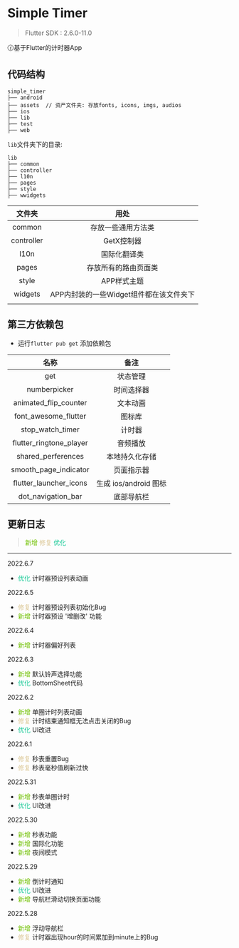 # Simple Timer

> Flutter SDK : 2.6.0-11.0

🕜基于Flutter的计时器App



## 代码结构

```
simple_timer
├──	android
├──	assets	// 资产文件夹: 存放fonts, icons, imgs, audios
├──	ios
├──	lib
├──	test
├──	web
```

`lib`文件夹下的目录: 

```
lib
├──	common
├──	controller
├──	l10n
├──	pages
├──	style
├──	wwidgets
```

|   文件夹   |                  用处                   |
| :--------: | :-------------------------------------: |
|   common   |           存放一些通用方法类            |
| controller |               GetX控制器                |
|    l10n    |              国际化翻译类               |
|   pages    |          存放所有的路由页面类           |
|   style    |               APP样式主题               |
|  widgets   | APP内封装的一些Widget组件都在该文件夹下 |
|            |                                         |



## 第三方依赖包

- 运行`flutter pub get` 添加依赖包

|          名称           |         备注          |
| :---------------------: | :-------------------: |
|           get           |       状态管理        |
|      numberpicker       |      时间选择器       |
|  animated_flip_counter  |       文本动画        |
|  font_awesome_flutter   |        图标库         |
|    stop_watch_timer     |        计时器         |
| flutter_ringtone_player |       音频播放        |
|   shared_perferences    |    本地持久化存储     |
|  smooth_page_indicator  |      页面指示器       |
| flutter_launcher_icons  | 生成 ios/android 图标 |
|   dot_navigation_bar    |      底部导航栏       |



## 更新日志

> <font color=#70c000>新增</font>	<font color=#dbc693>修复</font>	<font color=##a1c6c9>优化</font>

---

2022.6.7

- <font color=##a1c6c9>优化</font>  计时器预设列表动画

2022.6.5

- <font color=#dbc693>修复</font>  计时器预设列表初始化Bug
- <font color=#70c000>新增</font>  计时器预设 '增删改' 功能

2022.6.4

- <font color=#70c000>新增</font>  计时器偏好列表

2022.6.3

- <font color=#70c000>新增</font>  默认铃声选择功能
- <font color=##a1c6c9>优化</font>  BottomSheet代码

2022.6.2

- <font color=#70c000>新增</font>  单圈计时列表动画
- <font color=#dbc693>修复</font>  计时结束通知框无法点击关闭的Bug
- <font color=##a1c6c9>优化</font>  UI改进

2022.6.1

- <font color=#dbc693>修复</font>  秒表重置Bug
- <font color=#dbc693>修复</font>  秒表毫秒值刷新过快

2022.5.31

- <font color=#70c000>新增</font>  秒表单圈计时
- <font color=##a1c6c9>优化</font>  UI改进

2022.5.30

- <font color=#70c000>新增</font>  秒表功能
- <font color=#70c000>新增</font>  国际化功能
- <font color=#70c000>新增</font>  夜间模式

2022.5.29

- <font color=#70c000>新增</font>  倒计时通知
- <font color=##a1c6c9>优化</font>  UI改进
- <font color=#70c000>新增</font>  导航栏滑动切换页面功能

2022.5.28

- <font color=#70c000>新增</font>  浮动导航栏 
- <font color=#dbc693>修复</font>  计时器出现hour的时间累加到minute上的Bug

